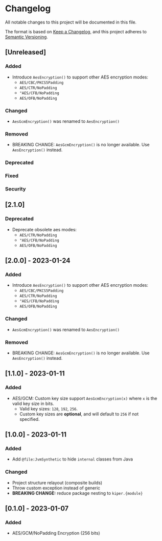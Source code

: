 # Changelog

All notable changes to this project will be documented in this file.

The format is based on [Keep a Changelog](https://keepachangelog.com/en/1.0.0/),
and this project adheres to [Semantic Versioning](https://semver.org/spec/v2.0.0.html).

## [Unreleased]

### Added

- Introduce `AesEncryption()` to support other AES encryption modes:
    - `AES/CBC/PKCS5Padding`
    - `AES/CTR/NoPadding`
    - `"AES/CFB/NoPadding`
    - `AES/OFB/NoPadding`

### Changed

- `AesGcmEncryption()` was renamed to `AesEncryption()`

### Removed

- BREAKING CHANGE: `AesGcmEncryption()` is no longer available. Use `AesEncryption()` instead.

### Deprecated

### Fixed

### Security

## [2.1.0]

### Deprecated

- Deprecate obsolete aes modes:
    - `AES/CTR/NoPadding`
    - `"AES/CFB/NoPadding`
    - `AES/OFB/NoPadding`

## [2.0.0] - 2023-01-24

### Added

- Introduce `AesEncryption()` to support other AES encryption modes:
    - `AES/CBC/PKCS5Padding`
    - `AES/CTR/NoPadding`
    - `"AES/CFB/NoPadding`
    - `AES/OFB/NoPadding`

### Changed

- `AesGcmEncryption()` was renamed to `AesEncryption()`

### Removed

- BREAKING CHANGE: `AesGcmEncryption()` is no longer available. Use `AesEncryption()` instead.

## [1.1.0] - 2023-01-11

### Added

- AES/GCM: Custom key size support `AesGcmEncryption(x)` where `x` is the valid key size in bits.
    - Valid key sizes: `128`, `192`, `256`.
    - Custom key sizes are **optional**, and will default to `256` if not specified.

## [1.0.0] - 2023-01-11

### Added

- Add `@file:JvmSynthetic` to hide `internal` classes from Java

### Changed

- Project structure relayout (composite builds)
- Throw custom exception instead of generic
- **BREAKING CHANGE:** reduce package nesting to `kiper.{module}`

## [0.1.0] - 2023-01-07

### Added

- AES/GCM/NoPadding Encryption (256 bits)

